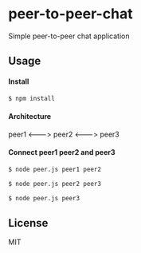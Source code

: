 # peer-to-peer-chat

Simple peer-to-peer chat application

## Usage

#### Install

```sh
$ npm install
```

#### Architecture

peer1 <---> peer2 <---> peer3 

#### Connect peer1 peer2 and peer3 

```sh
$ node peer.js peer1 peer2

$ node peer.js peer2 peer3

$ node peer.js peer3
```

## License 
MIT

